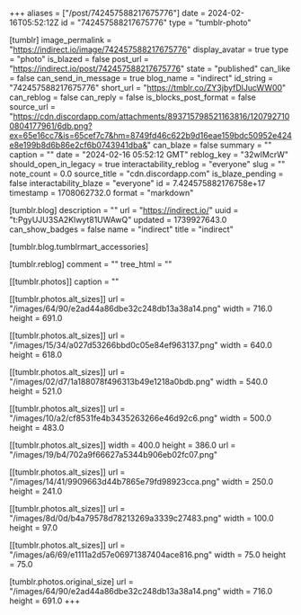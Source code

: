 +++
aliases = ["/post/742457588217675776"]
date = 2024-02-16T05:52:12Z
id = "742457588217675776"
type = "tumblr-photo"

[tumblr]
image_permalink = "https://indirect.io/image/742457588217675776"
display_avatar = true
type = "photo"
is_blazed = false
post_url = "https://indirect.io/post/742457588217675776"
state = "published"
can_like = false
can_send_in_message = true
blog_name = "indirect"
id_string = "742457588217675776"
short_url = "https://tmblr.co/ZY3jbyfDlJucWW00"
can_reblog = false
can_reply = false
is_blocks_post_format = false
source_url = "https://cdn.discordapp.com/attachments/893715798521163816/1207927100804177961/6db.png?ex=65e16cc7&is=65cef7c7&hm=8749fd46c622b9d16eae159bdc50952e424e8e199b8d6b86e2cf6b0743941dba&"
can_blaze = false
summary = ""
caption = ""
date = "2024-02-16 05:52:12 GMT"
reblog_key = "32wIMcrW"
should_open_in_legacy = true
interactability_reblog = "everyone"
slug = ""
note_count = 0.0
source_title = "cdn.discordapp.com"
is_blaze_pending = false
interactability_blaze = "everyone"
id = 7.424575882176758e+17
timestamp = 1708062732.0
format = "markdown"

[tumblr.blog]
description = ""
url = "https://indirect.io/"
uuid = "t:PgyUJU3SA2Klwyt81UWAwQ"
updated = 1739927643.0
can_show_badges = false
name = "indirect"
title = "indirect"

[tumblr.blog.tumblrmart_accessories]

[tumblr.reblog]
comment = ""
tree_html = ""

[[tumblr.photos]]
caption = ""

[[tumblr.photos.alt_sizes]]
url = "/images/64/90/e2ad44a86dbe32c248db13a38a14.png"
width = 716.0
height = 691.0

[[tumblr.photos.alt_sizes]]
url = "/images/15/34/a027d53266bbd0c05e84ef963137.png"
width = 640.0
height = 618.0

[[tumblr.photos.alt_sizes]]
url = "/images/02/d7/1a188078f496313b49e1218a0bdb.png"
width = 540.0
height = 521.0

[[tumblr.photos.alt_sizes]]
url = "/images/10/a2/cf8531fe4b3435263266e46d92c6.png"
width = 500.0
height = 483.0

[[tumblr.photos.alt_sizes]]
width = 400.0
height = 386.0
url = "/images/19/b4/702a9f66627a5344b906eb02fc07.png"

[[tumblr.photos.alt_sizes]]
url = "/images/14/41/9909663d44b7865e79fd98923cca.png"
width = 250.0
height = 241.0

[[tumblr.photos.alt_sizes]]
url = "/images/8d/0d/b4a79578d78213269a3339c27483.png"
width = 100.0
height = 97.0

[[tumblr.photos.alt_sizes]]
url = "/images/a6/69/e1111a2d57e06971387404ace816.png"
width = 75.0
height = 75.0

[tumblr.photos.original_size]
url = "/images/64/90/e2ad44a86dbe32c248db13a38a14.png"
width = 716.0
height = 691.0
+++
